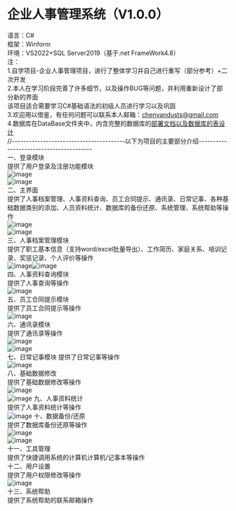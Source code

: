 # 企业人事管理系统（V1.0.0）
语言：C#  
框架：Winform  
环境：VS2022+SQL Server2019（基于.net FrameWork4.8）  
注：  
1.自学项目-企业人事管理项目，进行了整体学习并自己进行重写（部分参考）+二次开发  
2.本人在学习阶段完善了许多细节，以及操作BUG等问题，并利用重新设计了部分新的界面  
该项目适合需要学习C#基础语法的初级人员进行学习以及巩固    
3.欢迎用以借鉴，有任何问题可以联系本人邮箱：chenyandusts@gmail.com  
4.数据库在DataBase文件夹中，内含完整的数据库的[部署文档以及数据库的表设计](https://github.com/nolaugh/ERP-Personnel/tree/master/DataBase)    
//----------------------------------------以下为项目的主要部分介绍----------------------------------------  
一、登录模块  
提供了用户登录及注册功能模块  
![image](https://user-images.githubusercontent.com/30466608/229999197-72447998-ab77-480b-8a1e-223e87e001b3.png)  
![image](https://user-images.githubusercontent.com/30466608/230004792-8bed7aa1-9349-4393-9e0e-299a38060e8d.png)  
二、主界面  
提供了人事档案管理、人事资料查询、员工合同提示、通讯录、日常记事、各种基础数据类别的添加、人员资料统计、数据库的备份还原、系统管理、系统帮助等操作  
![image](https://user-images.githubusercontent.com/30466608/230001706-1ba084e2-4c18-4cf2-829f-402b19ed42d1.png)  
![image](https://user-images.githubusercontent.com/30466608/230004933-1c9c6183-cb09-4002-a1bf-e6355d1fa7ab.png)  
三、人事档案管理模块  
提供了职工基本信息（支持word/excel批量导出）、工作简历、家庭关系、培训记录、奖惩记录、个人评价等操作  
![image](https://user-images.githubusercontent.com/30466608/230004096-00427778-54c9-493a-93bf-1ac7f6ea6f17.png)![image](https://user-images.githubusercontent.com/30466608/230005081-2686dd8c-baec-478f-a60c-871d45550484.png)  
四、人事资料查询模块  
提供了人事查询等操作  
![image](https://user-images.githubusercontent.com/30466608/230005477-28338b0a-9421-4ca7-ab58-75b56fe084f5.png)  
五、员工合同提示模块  
提供了员工合同提示等操作  
![image](https://user-images.githubusercontent.com/30466608/230005629-75d46e97-72d7-4e05-b2b5-700300434691.png)  
六、通讯录模块  
提供了通讯录等操作  
![image](https://user-images.githubusercontent.com/30466608/230005954-0763487e-7571-4cf9-b759-3b6c0b6f601e.png)  
![image](https://user-images.githubusercontent.com/30466608/230005999-5178d43f-9bb2-4f98-b8a5-e2fee5a76f84.png)  
七、日常记事模块
提供了日常记事等操作  
![image](https://user-images.githubusercontent.com/30466608/230006180-91fc3609-fbaa-40c8-b2ea-a9f9dd3a3f3e.png)  
八、基础数据修改  
提供了基础数据修改等操作  
![image](https://user-images.githubusercontent.com/30466608/230008687-0eb7ca1b-564c-4a4b-9381-1ff9a217c8e1.png)  
![image](https://user-images.githubusercontent.com/30466608/230008739-c7f9bb12-e0c2-42c3-88c3-d5ef2dda5d3e.png)
九、人事资料统计  
提供了人事资料统计等操作  
![image](https://user-images.githubusercontent.com/30466608/230008883-8ff571fd-1dbf-4546-aa80-84c20ec2036a.png)
十、数据备份/还原  
提供了数据库备份还原等操作  
![image](https://user-images.githubusercontent.com/30466608/230009004-daa6f92f-6c34-47c8-a01b-7c9f641b0d9f.png)  
![image](https://user-images.githubusercontent.com/30466608/230009027-58532f7b-4446-482b-9dbe-0186b41e932a.png)  
十一、工具管理  
提供了快捷调用系统的计算机计算机/记事本等操作  
十二、用户设置  
提供了用户权限修改等操作  
![image](https://user-images.githubusercontent.com/30466608/230009342-dd7b175e-41e9-4e04-a626-88bba04a0bed.png)  
十三、系统帮助  
提供了系统帮助的联系邮箱操作













